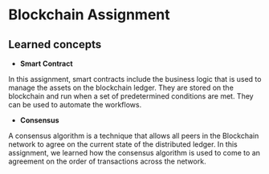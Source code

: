 # Blockchain Assignment

## Learned concepts

* **Smart Contract**

In this assignment, smart contracts include the business logic that is used to manage the assets on the blockchain ledger.  They are stored on the blockchain and run when a set of predetermined conditions are met. They can be used to automate the workflows.

* **Consensus**

A consensus algorithm is a technique that allows all peers in the Blockchain network to agree on the current state of the distributed ledger. In this assignment, we learned how the consensus algorithm is used to come to an agreement on the order of transactions across the network.